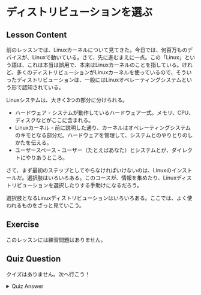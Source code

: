 # ディストリビューションを選ぶ

## Lesson Content

前のレッスンでは、Linuxカーネルについて見てきた。今日では、何百万ものデバイスが、Linuxで動いている。さて、先に進むまえに一点。この「Linux」という語は、これは本当は誤用で、本来はLinuxカーネルのことを指している。けれど、多くのディストリビューションがLinuxカーネルを使っているので、そういったディストリビューションは、一般にはLinuxオペレーティングシステムという形で認知されている。

Linuxシステムは、大きく3つの部分に分けられる。

<ul>
<li>ハードウェア - システムが動作しているハードウェア一式。メモリ、CPU、ディスクなどがここに含まれる。</li>
<li>Linuxカーネル - 前に説明した通り、カーネルはオペレーティングシステムのキモとなる部分だ。ハードウェアを管理して、システムとのやりとりのしかたを伝える。</li>
<li>ユーザースペース - ユーザー（たとえばあなた）とシステムとが、ダイレクトにやりあうところ。</li>
</ul>

さて、まず最初のステップとしてやらなければいけないのは、Linuxのインストールだ。選択肢はいろいろある。このコースが、情報を集めたり、Linuxディストリビューションを選択したりする手助けになるだろう。

選択肢となるLinuxディストリビューションはいろいろある。ここでは、よく使われるものをざっと見ていこう。

## Exercise

このレッスンには練習問題はありません。

## Quiz Question

クイズはありません。次へ行こう！

<details>
    <summary>Quiz Answer</summary>
</details>
